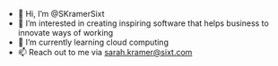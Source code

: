 - 👋 Hi, I’m @SKramerSixt
- 👀 I’m interested in creating inspiring software that helps business to innovate ways of working
- 🌱 I’m currently learning cloud computing
- 📫 Reach out to me via sarah.kramer@sixt.com

<!---
SKramerSixt/SKramerSixt is a ✨ special ✨ repository because its `README.md` (this file) appears on your GitHub profile.
You can click the Preview link to take a look at your changes.
--->
